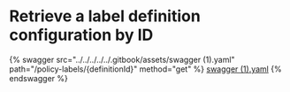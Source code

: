 # Retrieve a label definition configuration by ID

{% swagger src="../../../../../.gitbook/assets/swagger (1).yaml" path="/policy-labels/{definitionId}" method="get" %}
[swagger (1).yaml](<../../../../../.gitbook/assets/swagger (1).yaml>)
{% endswagger %}
